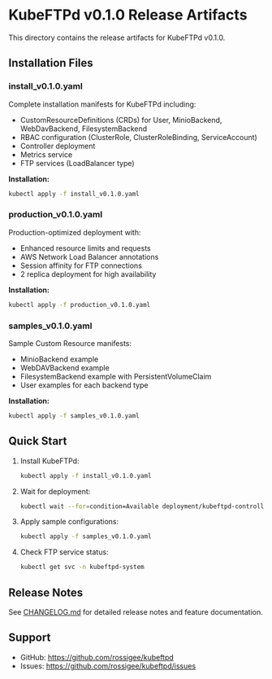 # KubeFTPd v0.1.0 Release Artifacts

This directory contains the release artifacts for KubeFTPd v0.1.0.

## Installation Files

### install_v0.1.0.yaml
Complete installation manifests for KubeFTPd including:
- CustomResourceDefinitions (CRDs) for User, MinioBackend, WebDavBackend, FilesystemBackend
- RBAC configuration (ClusterRole, ClusterRoleBinding, ServiceAccount)
- Controller deployment
- Metrics service
- FTP services (LoadBalancer type)

**Installation:**
```bash
kubectl apply -f install_v0.1.0.yaml
```

### production_v0.1.0.yaml
Production-optimized deployment with:
- Enhanced resource limits and requests
- AWS Network Load Balancer annotations
- Session affinity for FTP connections
- 2 replica deployment for high availability

**Installation:**
```bash
kubectl apply -f production_v0.1.0.yaml
```

### samples_v0.1.0.yaml
Sample Custom Resource manifests:
- MinioBackend example
- WebDAVBackend example
- FilesystemBackend example with PersistentVolumeClaim
- User examples for each backend type

**Installation:**
```bash
kubectl apply -f samples_v0.1.0.yaml
```

## Quick Start

1. Install KubeFTPd:
   ```bash
   kubectl apply -f install_v0.1.0.yaml
   ```

2. Wait for deployment:
   ```bash
   kubectl wait --for=condition=Available deployment/kubeftpd-controller-manager -n kubeftpd-system --timeout=300s
   ```

3. Apply sample configurations:
   ```bash
   kubectl apply -f samples_v0.1.0.yaml
   ```

4. Check FTP service status:
   ```bash
   kubectl get svc -n kubeftpd-system
   ```

## Release Notes

See [CHANGELOG.md](../CHANGELOG.md) for detailed release notes and feature documentation.

## Support

- GitHub: https://github.com/rossigee/kubeftpd
- Issues: https://github.com/rossigee/kubeftpd/issues